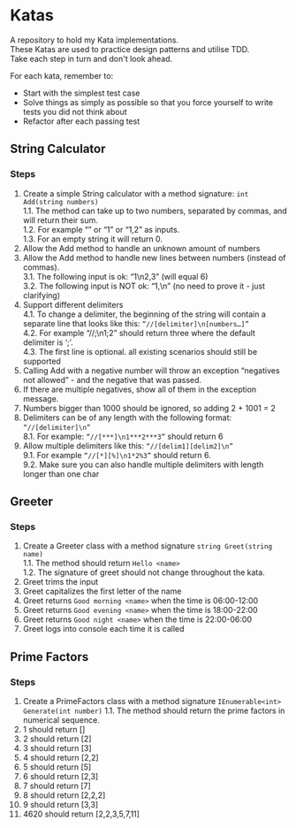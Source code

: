 # Katas
A repository to hold my Kata implementations.  
These Katas are used to practice design patterns and utilise TDD.  
Take each step in turn and don't look ahead.  
  
For each kata, remember to:  
- Start with the simplest test case  
- Solve things as simply as possible so that you force yourself to write tests you did not think about  
- Refactor after each passing test  
  
## String Calculator
### Steps
1. Create a simple String calculator with a method signature: `int Add(string numbers)`  
  1.1. The method can take up to two numbers, separated by commas, and will return their sum.   
  1.2. For example “” or “1” or “1,2” as inputs.  
  1.3. For an empty string it will return 0.  
2. Allow the Add method to handle an unknown amount of numbers  
3. Allow the Add method to handle new lines between numbers (instead of commas).  
  3.1. The following input is ok: “1\n2,3” (will equal 6)  
  3.2. The following input is NOT ok: “1,\n” (no need to prove it - just clarifying)  
4. Support different delimiters  
  4.1. To change a delimiter, the beginning of the string will contain a separate line that looks like this: `“//[delimiter]\n[numbers…]”`  
  4.2. For example “//;\n1;2” should return three where the default delimiter is ‘;’.  
  4.3. The first line is optional. all existing scenarios should still be supported  
5. Calling Add with a negative number will throw an exception “negatives not allowed” - and the negative that was passed.  
6. If there are multiple negatives, show all of them in the exception message.  
7. Numbers bigger than 1000 should be ignored, so adding 2 + 1001 = 2  
8. Delimiters can be of any length with the following format: `“//[delimiter]\n”`  
  8.1. For example: `“//[***]\n1***2***3”` should return 6  
9. Allow multiple delimiters like this: `“//[delim1][delim2]\n”`  
  9.1. For example `“//[*][%]\n1*2%3”` should return 6.  
  9.2. Make sure you can also handle multiple delimiters with length longer than one char  
  
## Greeter
### Steps
1. Create a Greeter class with a method signature `string Greet(string name)`  
  1.1. The method should return `Hello <name>`  
  1.2. The signature of greet should not change throughout the kata.  
2. Greet trims the input  
3. Greet capitalizes the first letter of the name  
4. Greet returns `Good morning <name>` when the time is 06:00-12:00  
5. Greet returns `Good evening <name>` when the time is 18:00-22:00  
6. Greet returns `Good night <name>` when the time is 22:00-06:00  
7. Greet logs into console each time it is called  
  
## Prime Factors
### Steps
1. Create a PrimeFactors class with a method signature `IEnumerable<int> Generate(int number)` 
	1.1. The method should return the prime factors in numerical sequence.  
2. 1 should return []  
3. 2 should return [2]  
4. 3 should return [3]  
5. 4 should return [2,2]  
6. 5 should return [5]  
7. 6 should return [2,3]  
8. 7 should return [7]  
9. 8 should return [2,2,2]  
10. 9 should return [3,3]  
11. 4620 should return [2,2,3,5,7,11]  
